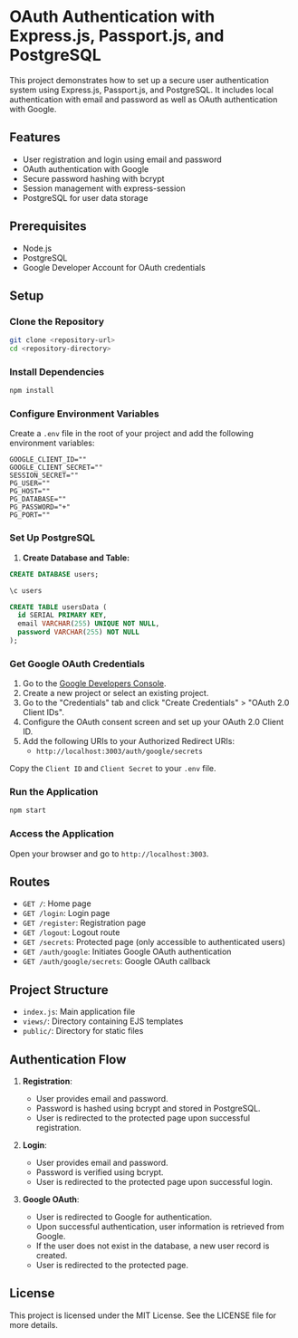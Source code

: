 # OAuth Authentication with Express.js, Passport.js, and PostgreSQL

This project demonstrates how to set up a secure user authentication system using Express.js, Passport.js, and PostgreSQL. It includes local authentication with email and password as well as OAuth authentication with Google.

## Features

- User registration and login using email and password
- OAuth authentication with Google
- Secure password hashing with bcrypt
- Session management with express-session
- PostgreSQL for user data storage

## Prerequisites

- Node.js
- PostgreSQL
- Google Developer Account for OAuth credentials

## Setup

### Clone the Repository

```bash
git clone <repository-url>
cd <repository-directory>
```

### Install Dependencies

```bash
npm install
```

### Configure Environment Variables

Create a `.env` file in the root of your project and add the following environment variables:

```env
GOOGLE_CLIENT_ID=""
GOOGLE_CLIENT_SECRET=""
SESSION_SECRET=""
PG_USER=""
PG_HOST=""
PG_DATABASE=""
PG_PASSWORD="+"
PG_PORT=""
```

### Set Up PostgreSQL

1. **Create Database and Table:**

```sql
CREATE DATABASE users;

\c users

CREATE TABLE usersData (
  id SERIAL PRIMARY KEY,
  email VARCHAR(255) UNIQUE NOT NULL,
  password VARCHAR(255) NOT NULL
);
```

### Get Google OAuth Credentials

1. Go to the [Google Developers Console](https://console.developers.google.com/).
2. Create a new project or select an existing project.
3. Go to the "Credentials" tab and click "Create Credentials" > "OAuth 2.0 Client IDs".
4. Configure the OAuth consent screen and set up your OAuth 2.0 Client ID.
5. Add the following URIs to your Authorized Redirect URIs:
   - `http://localhost:3003/auth/google/secrets`

Copy the `Client ID` and `Client Secret` to your `.env` file.

### Run the Application

```bash
npm start
```

### Access the Application

Open your browser and go to `http://localhost:3003`.

## Routes

- `GET /`: Home page
- `GET /login`: Login page
- `GET /register`: Registration page
- `GET /logout`: Logout route
- `GET /secrets`: Protected page (only accessible to authenticated users)
- `GET /auth/google`: Initiates Google OAuth authentication
- `GET /auth/google/secrets`: Google OAuth callback

## Project Structure

- `index.js`: Main application file
- `views/`: Directory containing EJS templates
- `public/`: Directory for static files

## Authentication Flow

1. **Registration**:
   - User provides email and password.
   - Password is hashed using bcrypt and stored in PostgreSQL.
   - User is redirected to the protected page upon successful registration.

2. **Login**:
   - User provides email and password.
   - Password is verified using bcrypt.
   - User is redirected to the protected page upon successful login.

3. **Google OAuth**:
   - User is redirected to Google for authentication.
   - Upon successful authentication, user information is retrieved from Google.
   - If the user does not exist in the database, a new user record is created.
   - User is redirected to the protected page.

## License

This project is licensed under the MIT License. See the LICENSE file for more details.
